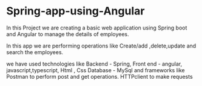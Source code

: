 # Spring-app-using-Angular

In this Project we are creating a basic web application using Spring boot and Angular
to manage the details of employees.

In this app we are performing operations like Create/add ,delete,update and search the employees.

we have used technologies like
Backend - Spring, 
Front end - angular, javascript,typescript, Html , Css
Database - MySql and frameworks like Postman to perform post and get operations.
HTTPclient to make requests
